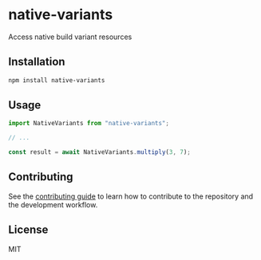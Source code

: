 # native-variants

Access native build variant resources

## Installation

```sh
npm install native-variants
```

## Usage

```js
import NativeVariants from "native-variants";

// ...

const result = await NativeVariants.multiply(3, 7);
```

## Contributing

See the [contributing guide](CONTRIBUTING.md) to learn how to contribute to the repository and the development workflow.

## License

MIT
